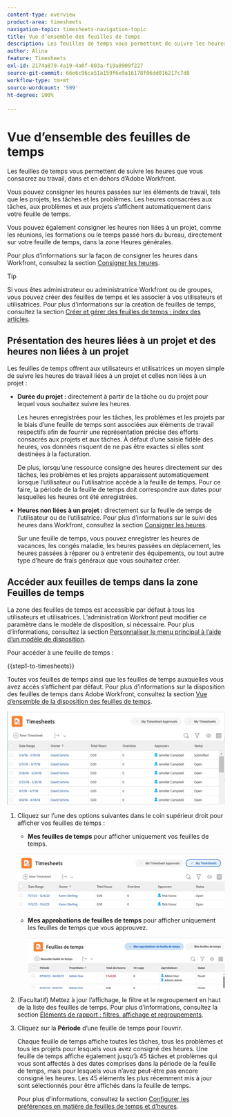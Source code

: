 ```yaml
---
content-type: overview
product-area: timesheets
navigation-topic: timesheets-navigation-topic
title: Vue d’ensemble des feuilles de temps
description: Les feuilles de temps vous permettent de suivre les heures que vous consacrez au travail, dans et en dehors d’Adobe Workfront.
author: Alina
feature: Timesheets
exl-id: 2174a879-4a19-4a0f-803a-f19a8909f227
source-git-commit: 66e6c96ca51a159f6e9a16178f06dd016217c7d8
workflow-type: tm+mt
source-wordcount: '509'
ht-degree: 100%

---
```


# Vue d’ensemble des feuilles de temps

<!-- Audited: 12/2023 -->

Les feuilles de temps vous permettent de suivre les heures que vous consacrez au travail, dans et en dehors d’Adobe Workfront.

Vous pouvez consigner les heures passées sur les éléments de travail, tels que les projets, les tâches et les problèmes. Les heures consacrées aux tâches, aux problèmes et aux projets s’affichent automatiquement dans votre feuille de temps.

Vous pouvez également consigner les heures non liées à un projet, comme les réunions, les formations ou le temps passé hors du bureau, directement sur votre feuille de temps, dans la zone Heures générales.

Pour plus d’informations sur la façon de consigner les heures dans Workfront, consultez la section [Consigner les heures](../../timesheets/create-and-manage-timesheets/log-time.md).

>[!TIP]
>
>Si vous êtes administrateur ou administratrice Workfront ou de groupes, vous pouvez créer des feuilles de temps et les associer à vos utilisateurs et utilisatrices. Pour plus d’informations sur la création de feuilles de temps, consultez la section [Créer et gérer des feuilles de temps : index des articles](../create-and-manage-timesheets/create-and-manage-timesheets.md).


## Présentation des heures liées à un projet et des heures non liées à un projet

Les feuilles de temps offrent aux utilisateurs et utilisatrices un moyen simple de suivre les heures de travail liées à un projet et celles non liées à un projet :

* **Durée du projet :** directement à partir de la tâche ou du projet pour lequel vous souhaitez suivre les heures.

  Les heures enregistrées pour les tâches, les problèmes et les projets par le biais d’une feuille de temps sont associées aux éléments de travail respectifs afin de fournir une représentation précise des efforts consacrés aux projets et aux tâches. À défaut d’une saisie fidèle des heures, vos données risquent de ne pas être exactes si elles sont destinées à la facturation.

  De plus, lorsqu’une ressource consigne des heures directement sur des tâches, les problèmes et les projets apparaissent automatiquement lorsque l’utilisateur ou l’utilisatrice accède à la feuille de temps. Pour ce faire, la période de la feuille de temps doit correspondre aux dates pour lesquelles les heures ont été enregistrées.

* **Heures non liées à un projet :** directement sur la feuille de temps de l’utilisateur ou de l’utilisatrice. Pour plus d’informations sur le suivi des heures dans Workfront, consultez la section [Consigner les heures](../../timesheets/create-and-manage-timesheets/log-time.md).

  Sur une feuille de temps, vous pouvez enregistrer les heures de vacances, les congés maladie, les heures passées en déplacement, les heures passées à réparer ou à entretenir des équipements, ou tout autre type d’heure de frais généraux que vous souhaitez créer.

## Accéder aux feuilles de temps dans la zone Feuilles de temps

La zone des feuilles de temps est accessible par défaut à tous les utilisateurs et utilisatrices. L’administration Workfront peut modifier ce paramètre dans le modèle de disposition, si nécessaire. Pour plus d’informations, consultez la section [Personnaliser le menu principal à l’aide d’un modèle de disposition](/help/quicksilver/administration-and-setup/customize-workfront/use-layout-templates/customize-main-menu.md).

Pour accéder à une feuille de temps :

{{step1-to-timesheets}}

Toutes vos feuilles de temps ainsi que les feuilles de temps auxquelles vous avez accès s’affichent par défaut. Pour plus d’informations sur la disposition des feuilles de temps dans Adobe Workfront, consultez la section [Vue d’ensemble de la disposition des feuilles de temps](../../timesheets/timesheets/timesheet-layout.md).

![](assets/all-timesheets-list-nwe-350x68.png)

1. Cliquez sur l’une des options suivantes dans le coin supérieur droit pour afficher vos feuilles de temps :

   * **Mes feuilles de temps** pour afficher uniquement vos feuilles de temps.

   ![](assets/my-timesheets-list-various-statuses-nwe-350x60.png)

   * **Mes approbations de feuilles de temps** pour afficher uniquement les feuilles de temps que vous approuvez.

     ![](assets/timesheets-i-approve-list-with0filters-new-nwe-350x61.png)


1. (Facultatif) Mettez à jour l’affichage, le filtre et le regroupement en haut de la liste des feuilles de temps. Pour plus d’informations, consultez la section [Éléments de rapport : filtres, affichage et regroupements](../../reports-and-dashboards/reports/reporting-elements/reporting-elements-overview.md).

1. Cliquez sur la **Période** d’une feuille de temps pour l’ouvrir.

   Chaque feuille de temps affiche toutes les tâches, tous les problèmes et tous les projets pour lesquels vous avez consigné des heures. Une feuille de temps affiche également jusqu’à 45 tâches et problèmes qui vous sont affectés à des dates comprises dans la période de la feuille de temps, mais pour lesquels vous n’avez peut-être pas encore consigné les heures. Les 45 éléments les plus récemment mis à jour sont sélectionnés pour être affichés dans la feuille de temps.

   Pour plus d’informations, consultez la section [Configurer les préférences en matière de feuilles de temps et d’heures](../../administration-and-setup/set-up-workfront/configure-timesheets-schedules/timesheet-and-hour-preferences.md).
